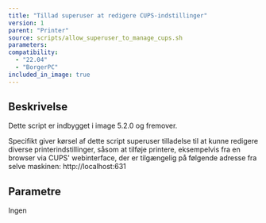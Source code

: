 ```yaml
---
title: "Tillad superuser at redigere CUPS-indstillinger"
version: 1
parent: "Printer"
source: scripts/allow_superuser_to_manage_cups.sh
parameters:
compatibility:  
  - "22.04"
  - "BorgerPC"
included_in_image: true
---
```


## Beskrivelse
Dette script er indbygget i image 5.2.0 og fremover.

Specifikt giver kørsel af dette script superuser tilladelse til at kunne redigere diverse printerindstillinger, 
såsom at tilføje printere, eksempelvis fra en browser via CUPS' webinterface, der er tilgængelig på følgende adresse fra selve maskinen:
http://localhost:631


## Parametre
Ingen

